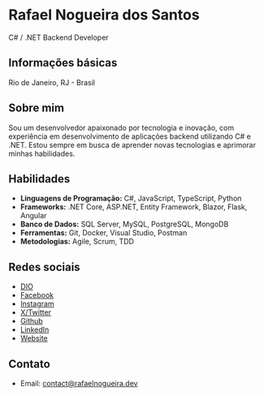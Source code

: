 # Rafael Nogueira dos Santos
C# / .NET Backend Developer

## Informações básicas
Rio de Janeiro, RJ - Brasil

## Sobre mim
Sou um desenvolvedor apaixonado por tecnologia e inovação, com experiência em desenvolvimento de aplicações backend utilizando C# e .NET. Estou sempre em busca de aprender novas tecnologias e aprimorar minhas habilidades.

## Habilidades
- **Linguagens de Programação:** C#, JavaScript, TypeScript, Python
- **Frameworks:** .NET Core, ASP.NET, Entity Framework, Blazor, Flask, Angular
- **Banco de Dados:** SQL Server, MySQL, PostgreSQL, MongoDB
- **Ferramentas:** Git, Docker, Visual Studio, Postman
- **Metodologias:** Agile, Scrum, TDD

## Redes sociais
- [DIO](https://dio.me/users/rafaeldevel)
- [Facebook](https://www.facebook.com/rafaelnogueiraz)
- [Instagram](https://www.instagram.com/rafaeldevel/)
- [X/Twitter](https://x.com/rafaeldevel)
- [Github](https://github.com/rafaelnogueiradev)
- [LinkedIn](https://linkedin.com/in/rafaeldevel)
- [Website](https://rafaelnogueira.dev/)

## Contato
- Email: [contact@rafaelnogueira.dev](mailto:contact@rafaelnogueira.dev)
